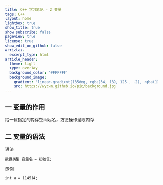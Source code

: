 ```yaml
---
title: C++ 学习笔记 - 2 变量
tags: C++
layout: home
lightbox: true
show_title: true
show_subscribe: false
pageview: true
license: true
show_edit_on_github: false
articles:
  excerpt_type: html
article_header:
  theme: light
  type: overlay
  background_color: '#FFFFFF'
  background_image: 
    gradient: 'linear-gradient(135deg, rgba(34, 139, 125 , .2), rgba(139, 34, 139, .2))'
    src: https://wyc-m.github.io/pic/background.jpg
---
```


<!--more-->

## 一 变量的作用
给一段指定的内存空间起名，方便操作这段内存

## 二 变量的语法
语法
    
    数据类型 变量名 = 初始值;

示例

    int a = 114514;